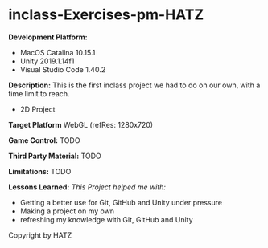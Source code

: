 # inclass-Exercises-pm-HATZ

**Development Platform:**
- MacOS Catalina 10.15.1
- Unity 2019.1.14f1
- Visual Studio Code 1.40.2

**Description:**
This is the first inclass project we had to do on our own, with a time limit to reach.
- 2D Project

**Target Platform**
WebGL (refRes: 1280x720)

**Game Control:**
TODO

**Third Party Material:**
TODO

**Limitations:**
TODO

**Lessons Learned:**
*This Project helped me with:*
- Getting a better use for Git, GitHub and Unity under pressure
- Making a project on my own
- refreshing my knowledge with Git, GitHub and Unity

Copyright by HATZ